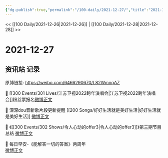 ```yaml
---
{"dg-publish":true,"permalink":"/100-daily/2021-12-27/","title":"2021-12-27"}
---
```



<< [[100 Daily/2021-12-26\|2021-12-26]] | [[100 Daily/2021-12-28\|2021-12-28]] >>

# 2021-12-27

## 资讯站 记录

原博链接: https://weibo.com/6466290670/L82WmnqAZ

💫 [[300 Events/301 Lives/江苏卫视2022跨年演唱会\|江苏卫视2022跨年演唱会]]粉丝票报名[微博正文](https://m.weibo.cn/6466290670/4719120736061099)

💫 深深dou音新歌片段更新提醒 [[200 Songs/好好生活就是美好生活\|好好生活就是美好生活]] [微博正文](https://m.weibo.cn/6466290670/4719174541115556)

💫 《[[300 Events/302 Shows/令人心动的offer3\|令人心动的offer3]]》第三期节目总结 [微博正文](https://m.weibo.cn/6466290670/4719167779375633)

💫 每日早安-《能解答一切的答案》两周年  
[微博正文](https://m.weibo.cn/6466290670/4718927425570646)
